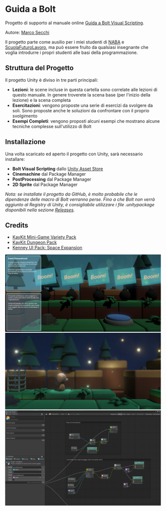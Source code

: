 # Guida a Bolt

Progetto di supporto al manuale online [Guida a Bolt Visual Scripting](https://app.gitbook.com/@thebitcave/s/guida-a-unity-bolt/).

Autore: [Marco Secchi](http://marcosecchi.it)

Il progetto parte come ausilio per i miei studenti di [NABA](http://naba.it) e [ScuolaFuturoLavoro](https://scuolafuturolavoro.it/), ma può essere fruito da qualsiasi insegnante che voglia introdurre i propri studenti alle basi della programmazione.
## Struttura del Progetto

Il progetto Unity è diviso in tre parti principali:
* **Lezioni**: le scene incluse in questa cartella sono correlate alle lezioni di questo manuale. In genere troverete la scena base (per l'inizio della lezione) e la scena completa
* **Esercitazioni**: vengono proposte una serie di esercizi da svolgere da soli. Sono proposte anche le soluzioni da confrontare con il proprio svolgimento
* **Esempi Completi**: vengono proposti alcuni esempi che mostrano alcune tecniche complesse sull'utilizzo di Bolt

## Installazione

Una volta scaricato ed aperto il progetto con Unity, sarà necessario installare:

* **Bolt Visual Scripting** dallo [Unity Asset Store](https://assetstore.unity.com/packages/tools/visual-scripting/bolt-163802)
* **Cinemachine** dal Package Manager
* **PostProcessing** dal Package Manager
* **2D Sprite** dal Package Manager

_Nota: se installate il progetto da GitHub, è molto probabile che le dipendenze delle macro di Bolt verranno perse. Fino a che Bolt non verrà aggiunto al Registry di Unity, è consigliabile utilizzare i file .unitypackage disponibili nella sezione [Releases](https://github.com/thebitcave/gitbook-guida-bolt/releases)._

## Credits

* [KayKit  Mini-Game Variety Pack](https://kaylousberg.itch.io/kay-kit-mini-game-variety-pack)
* [KayKit Dungeon Pack](https://kaylousberg.itch.io/kaykit-dungeon)
* [Kenney UI Pack: Space Expansion](https://kenney.nl/assets/ui-pack-space-expansion)

![Screenshot 1](https://github.com/thebitcave/gitbook-guida-bolt/blob/main/Screenshots/screen_01.png)
![Screenshot 2](https://github.com/thebitcave/gitbook-guida-bolt/blob/main/Screenshots/screen_02.png)
![Screenshot 3](https://github.com/thebitcave/gitbook-guida-bolt/blob/main/Screenshots/screen_03.png)
